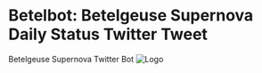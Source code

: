 # Betelbot: Betelgeuse Supernova Daily Status Twitter Tweet
Betelgeuse Supernova Twitter Bot
![Logo](https://raw.githubusercontent.com/hippke/betelbot/master/plot.png)
